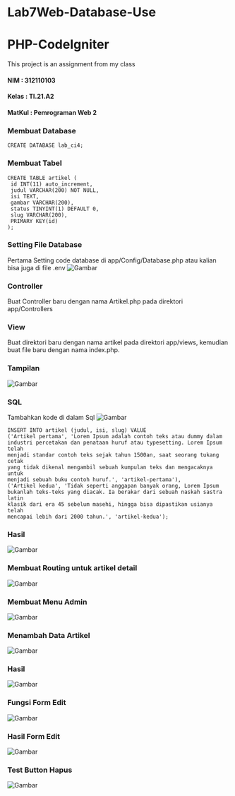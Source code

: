 # Lab7Web-Database-Use

# PHP-CodeIgniter

This project is an assignment from my class
#### NIM : 312110103
#### Kelas : TI.21.A2
#### MatKul : Pemrograman Web 2


### Membuat Database
```
CREATE DATABASE lab_ci4;
```
### Membuat Tabel
```
CREATE TABLE artikel (
 id INT(11) auto_increment,
 judul VARCHAR(200) NOT NULL,
 isi TEXT,
 gambar VARCHAR(200),
 status TINYINT(1) DEFAULT 0,
 slug VARCHAR(200),
 PRIMARY KEY(id)
);
```
### Setting File Database
Pertama Setting code database di app/Config/Database.php atau kalian bisa juga di file .env
![Gambar](img/ss1.png)

### Controller
Buat Controller baru dengan nama Artikel.php pada direktori app/Controllers
### View
Buat direktori baru dengan nama artikel pada direktori app/views, kemudian buat file baru dengan 
nama index.php.
### Tampilan
![Gambar](img/ss2.png)
### SQL
Tambahkan kode di dalam Sql
![Gambar](img/ss3.png)
```
INSERT INTO artikel (judul, isi, slug) VALUE
('Artikel pertama', 'Lorem Ipsum adalah contoh teks atau dummy dalam 
industri percetakan dan penataan huruf atau typesetting. Lorem Ipsum telah 
menjadi standar contoh teks sejak tahun 1500an, saat seorang tukang cetak 
yang tidak dikenal mengambil sebuah kumpulan teks dan mengacaknya untuk 
menjadi sebuah buku contoh huruf.', 'artikel-pertama'), 
('Artikel kedua', 'Tidak seperti anggapan banyak orang, Lorem Ipsum 
bukanlah teks-teks yang diacak. Ia berakar dari sebuah naskah sastra latin 
klasik dari era 45 sebelum masehi, hingga bisa dipastikan usianya telah 
mencapai lebih dari 2000 tahun.', 'artikel-kedua');
```
### Hasil
![Gambar](img/ss4.png)
### Membuat Routing untuk artikel detail
![Gambar](img/ss5.png)
### Membuat Menu Admin
![Gambar](img/ss6.png)
### Menambah Data Artikel
![Gambar](img/ss7.png)
### Hasil
![Gambar](img/ss8.png)
### Fungsi Form Edit
![Gambar](img/s9.png)
### Hasil Form Edit
![Gambar](img/ss10.png)
### Test Button Hapus
![Gambar](img/ss11.png)